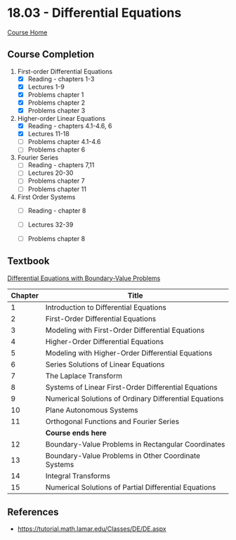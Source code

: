 # 18.03 - Differential Equations

[Course Home](https://ocw.mit.edu/courses/mathematics/18-03-differential-equations-spring-2010/index.htm)


## Course Completion
1. First-order Differential Equations
   - [x] Reading - chapters 1-3
   - [x] Lectures 1-9
   - [x] Problems chapter 1
   - [x] Problems chapter 2
   - [x] Problems chapter 3
2. Higher-order Linear Equations
   - [x] Reading - chapters 4.1-4.6, 6
   - [x] Lectures 11-18
   - [ ] Problems chapter 4.1-4.6
   - [ ] Problems chapter 6
3. Fourier Series
   - [ ] Reading - chapters 7,11
   - [ ] Lectures 20-30
   - [ ] Problems chapter 7
   - [ ] Problems chapter 11
4. First Order Systems
   - [ ] Reading - chapter 8 
   - [ ] Lectures 32-39
   - [ ] Problems chapter 8


## Textbook
[Differential Equations with Boundary-Value Problems](https://isbnsearch.org/isbn/9780495108368)

| Chapter | Title |
| ---- | ---- | 
| 1 | Introduction to Differential Equations |
| 2 | First-Order Differential Equations |
| 3 | Modeling with First-Order Differential Equations |
| 4 | Higher-Order Differential Equations |
| 5 | Modeling with Higher-Order Differential Equations |
| 6 | Series Solutions of Linear Equations |
| 7 | The Laplace Transform | 
| 8 | Systems of Linear First-Order Differential Equations |
| 9 | Numerical Solutions of Ordinary Differential Equations | 
| 10 | Plane Autonomous Systems |
| 11 | Orthogonal Functions and Fourier Series |
| | **Course ends here** |
| 12 | Boundary-Value Problems in Rectangular Coordinates |
| 13 | Boundary-Value Problems in Other Coordinate Systems |
| 14 | Integral Transforms |
| 15 | Numerical Solutions of Partial Differential Equations |


## References
- https://tutorial.math.lamar.edu/Classes/DE/DE.aspx